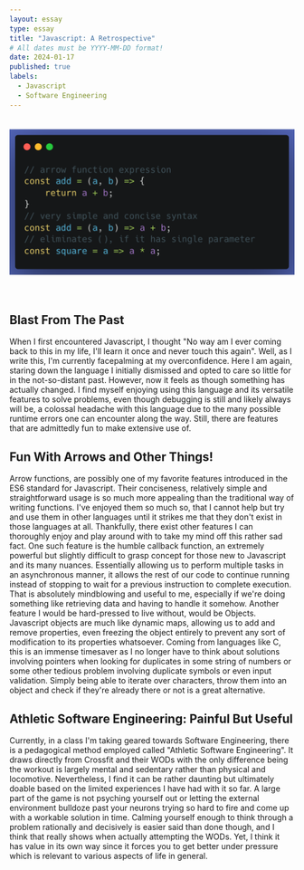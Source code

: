 ```yaml
---
layout: essay
type: essay
title: "Javascript: A Retrospective"
# All dates must be YYYY-MM-DD format!
date: 2024-01-17
published: true
labels:
  - Javascript
  - Software Engineering
---
```


<center> <img style="padding: 20px 0 35px 0" width="700px" class="" src="../img/js-essay/arrowFunc.png"> </center>

## Blast From The Past
When I first encountered Javascript, I thought "No way am I ever coming back to this in my life, I'll learn it once and never touch this again". Well, as I write this, I'm currently facepalming at my overconfidence. Here I am again, staring down the language I initially dismissed and opted to care so little for in the not-so-distant past. However, now it feels as though something has actually changed. I find myself enjoying using this language and its versatile features to solve problems, even though debugging is still and likely always will be, a colossal headache with this language due to the many possible runtime errors one can encounter along the way. Still, there are features that are admittedly fun to make extensive use of.

## Fun With Arrows and Other Things!
Arrow functions, are possibly one of my favorite features introduced in the ES6 standard for Javascript. Their conciseness, relatively simple and straightforward usage is so much more appealing than the traditional way of writing functions. I've enjoyed them so much so, that I cannot help but try and use them in other languages until it strikes me that they don't exist in those languages at all. Thankfully, there exist other features I can thoroughly enjoy and play around with to take my mind off this rather sad fact. One such feature is the humble callback function, an extremely powerful but slightly difficult to grasp concept for those new to Javascript and its many nuances. Essentially allowing us to perform multiple tasks in an asynchronous manner, it allows the rest of our code to continue running instead of stopping to wait for a previous instruction to complete execution. That is absolutely mindblowing and useful to me, especially if we're doing something like retrieving data and having to handle it somehow. Another feature I would be hard-pressed to live without, would be Objects. Javascript objects are much like dynamic maps, allowing us to add and remove properties, even freezing the object entirely to prevent any sort of modification to its properties whatsoever. Coming from languages like C, this is an immense timesaver as I no longer have to think about solutions involving pointers when looking for duplicates in some string of numbers or some other tedious problem involving duplicate symbols or even input validation. Simply being able to iterate over characters, throw them into an object and check if they're already there or not is a great alternative.

## Athletic Software Engineering: Painful But Useful
Currently, in a class I'm taking geared towards Software Engineering, there is a pedagogical method employed called "Athletic Software Engineering". It draws directly from Crossfit and their WODs with the only difference being the workout is largely mental and sedentary rather than physical and locomotive. Nevertheless, I find it can be rather daunting but ultimately doable based on the limited experiences I have had with it so far. A large part of the game is not psyching yourself out or letting the external environment bulldoze past your neurons trying so hard to fire and come up with a workable solution in time. Calming yourself enough to think through a problem rationally and decisively is easier said than done though, and I think that really shows when actually attempting the WODs. Yet, I think it has value in its own way since it forces you to get better under pressure which is relevant to various aspects of life in general. 
